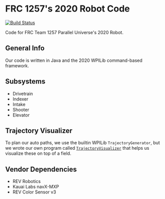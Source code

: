 # FRC 1257's 2020 Robot Code

[![Build Status](https://travis-ci.org/FRC1257/2020-Robot.svg?branch=master)](https://travis-ci.org/FRC1257/2020-Robot)

Code for FRC Team 1257 Parallel Universe's 2020 Robot.

## General Info

Our code is written in Java and the 2020 WPILib command-based framework.

## Subsystems

- Drivetrain
- Indexer
- Intake
- Shooter
- Elevator

## Trajectory Visualizer
To plan our auto paths, we use the builtin WPILib `TrajectoryGenerator`, but we wrote our own program called [`TrajectoryVisualizer`](src/main/java/frc/robot/commands/auto/trajectory/visualization/TrajectoryVisualizer.java) that helps us visualize these on top of a field.

## Vendor Dependencies

- REV Robotics
- Kauai Labs navX-MXP
- REV Color Sensor v3
